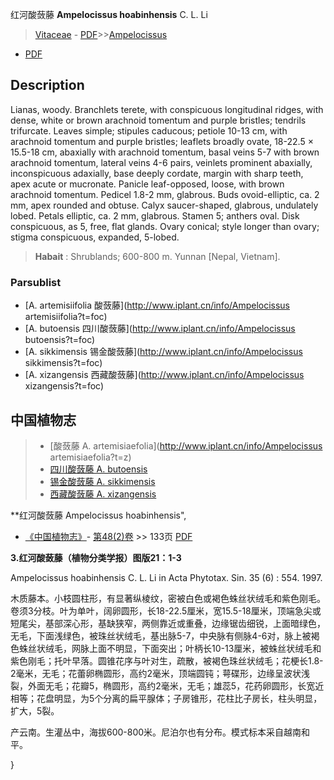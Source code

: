 红河酸蔹藤 **Ampelocissus hoabinhensis** C. L. Li

> [Vitaceae](http://www.iplant.cn/info/Vitaceae?t=foc) - [PDF](http://www.iplant.cn/foc/pdf/Vitaceae.pdf)>>[Ampelocissus](http://www.iplant.cn/info/Ampelocissus?t=foc)
 - [PDF](http://www.iplant.cn/foc/pdf/Ampelocissus.pdf)

## Description

Lianas, woody. Branchlets terete, with conspicuous longitudinal ridges, with dense, white or brown arachnoid tomentum and purple bristles; tendrils trifurcate. Leaves simple; stipules caducous; petiole 10-13 cm, with arachnoid tomentum and purple bristles; leaflets broadly ovate, 18-22.5 × 15.5-18 cm, abaxially with arachnoid tomentum, basal veins 5-7 with brown arachnoid tomentum, lateral veins 4-6 pairs, veinlets prominent abaxially, inconspicuous adaxially, base deeply cordate, margin with sharp teeth, apex acute or mucronate. Panicle leaf-opposed, loose, with brown arachnoid tomentum. Pedicel 1.8-2 mm, glabrous. Buds ovoid-elliptic, ca. 2 mm, apex rounded and obtuse. Calyx saucer-shaped, glabrous, undulately lobed. Petals elliptic, ca. 2 mm, glabrous. Stamen 5; anthers oval. Disk conspicuous, as 5, free, flat glands. Ovary conical; style longer than ovary; stigma conspicuous, expanded, 5-lobed.

> **Habait** : 
> Shrublands; 600-800 m. Yunnan [Nepal, Vietnam].

### Parsublist

* [A.  artemisiifolia  酸蔹藤](http://www.iplant.cn/info/Ampelocissus artemisiifolia?t=foc)
* [A.  butoensis  四川酸蔹藤](http://www.iplant.cn/info/Ampelocissus butoensis?t=foc)
* [A.  sikkimensis  锡金酸蔹藤](http://www.iplant.cn/info/Ampelocissus sikkimensis?t=foc)
* [A.  xizangensis  西藏酸蔹藤](http://www.iplant.cn/info/Ampelocissus xizangensis?t=foc)

## 中国植物志

> * [酸蔹藤  A.  artemisiaefolia](http://www.iplant.cn/info/Ampelocissus artemisiaefolia?t=z)
> * [四川酸蔹藤  A.  butoensis](Ampelocissus-butoensis-四川酸蔹藤.md)
> * [锡金酸蔹藤  A.  sikkimensis](Ampelocissus-sikkimensis-锡金酸蔹藤.md)
> * [西藏酸蔹藤  A.  xizangensis](Ampelocissus-xizangensis-西藏酸蔹藤.md)

**红河酸蔹藤 Ampelocissus hoabinhensis",

* [《中国植物志》](http://www.iplant.cn/frps)- [第48(2)卷](http://www.iplant.cn/frps/vol/48(2)) >> 133页 [PDF](http://www.iplant.cn/frps/pdf/48(2)/133a.PDF)

**3.红河酸蔹藤（植物分类学报）图版21：1-3**

Ampelocissus hoabinhensis C. L. Li in Acta Phytotax. Sin. 35 (6) : 554. 1997.

木质藤本。小枝圆柱形，有显著纵棱纹，密被白色或褐色蛛丝状绒毛和紫色刚毛。卷须3分枝。叶为单叶，阔卵圆形，长18-22.5厘米，宽15.5-18厘米，顶端急尖或短尾尖，基部深心形，基缺狭窄，两侧靠近或重叠，边缘锯齿细锐，上面暗绿色，无毛，下面浅绿色，被珠丝状绒毛，基出脉5-7，中央脉有侧脉4-6对，脉上被褐色蛛丝状绒毛，网脉上面不明显，下面突出；叶柄长10-13厘米，被蛛丝状绒毛和紫色刚毛；托叶早落。圆锥花序与叶对生，疏散，被褐色珠丝状绒毛；花梗长1.8-2毫米，无毛；花蕾卵椭圆形，高约2毫米，顶端圆钝；萼碟形，边缘呈波状浅裂，外面无毛；花瓣5，椭圆形，高约2毫米，无毛；雄蕊5，花药卵圆形，长宽近相等；花盘明显，为5个分离的扁平腺体；子房锥形，花柱比子房长，柱头明显，扩大，5裂。

产云南。生灌丛中，海拔600-800米。尼泊尔也有分布。模式标本采自越南和平。

}